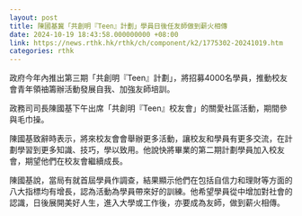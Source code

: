 ```yaml
---
layout: post
title: 陳國基冀「共創明『Teen』計劃」學員日後任友師做到薪火相傳
date: 2024-10-19 18:43:58.000000000 +08:00
link: https://news.rthk.hk/rthk/ch/component/k2/1775302-20241019.htm
categories: rthk
---
```


政府今年內推出第三期「共創明『Teen』計劃」，將招募4000名學員，推動校友會青年領䄂籌辦活動發展自我、加強友師培訓。

政務司司長陳國基下午出席「共創明『Teen』校友會」的關愛社區活動，期間參與毛巾操。

陳國基致辭時表示，將來校友會會舉辦更多活動，讓校友和學員有更多交流，在計劃學習到更多知識、技巧，學以致用。他說快將畢業的第二期計劃學員加入校友會，期望他們在校友會繼續成長。

陳國基說，當局有就首屆學員作調查，結果顯示他們在包括自信力和理財等方面的八大指標均有增長，認為活動為學員帶來好的訓練。他希望學員從中增加對社會的認識，日後展開美好人生，進入大學或工作後，亦要成為友師，做到薪火相傳。
